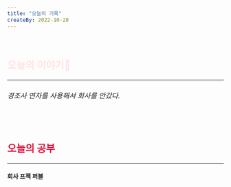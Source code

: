 ```yaml
---
title: "오늘의 기록"
createBy: 2022-10-28
---
```



<br>

<h2 style="font-size:23px; color:#ffe4e1">오늘의 이야기🧧</h2>

--- 

<h6 style="font-size:16.3px;">
경조사 연차를 사용해서 회사를 안갔다.
</h6>


<h6 style="font-size:16.3px;">
</h6>

<h6 style="font-size:16.3px;">
</h6>

<br>
<h6 style="font-size:16.3px;">
 
</h6>

<h2 style="font-size:23px; color:#dc143c">오늘의 공부</h2>

--- 

#### 회사 프젝 퍼블
#### 




<Comment />